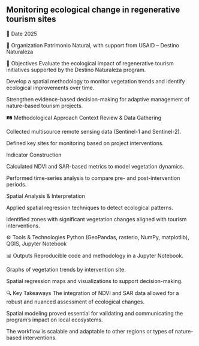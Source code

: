 ## Monitoring ecological change in regenerative tourism sites

📅 Date
2025

🏢 Organization
Patrimonio Natural, with support from USAID – Destino Naturaleza

🎯 Objectives
Evaluate the ecological impact of regenerative tourism initiatives supported by the Destino Naturaleza program.

Develop a spatial methodology to monitor vegetation trends and identify ecological improvements over time.

Strengthen evidence-based decision-making for adaptive management of nature-based tourism projects.

🛤️ Methodological Approach
Context Review & Data Gathering

Collected multisource remote sensing data (Sentinel-1 and Sentinel-2).

Defined key sites for monitoring based on project interventions.

Indicator Construction

Calculated NDVI and SAR-based metrics to model vegetation dynamics.

Performed time-series analysis to compare pre- and post-intervention periods.

Spatial Analysis & Interpretation

Applied spatial regression techniques to detect ecological patterns.

Identified zones with significant vegetation changes aligned with tourism interventions.

⚙️ Tools & Technologies
Python (GeoPandas, rasterio, NumPy, matplotlib), QGIS, Jupyter Notebook

📊 Outputs
Reproducible code and methodology in a Jupyter Notebook.

Graphs of vegetation trends by intervention site.

Spatial regression maps and visualizations to support decision-making.

🔍 Key Takeaways
The integration of NDVI and SAR data allowed for a robust and nuanced assessment of ecological changes.

Spatial modeling proved essential for validating and communicating the program’s impact on local ecosystems.

The workflow is scalable and adaptable to other regions or types of nature-based interventions.
